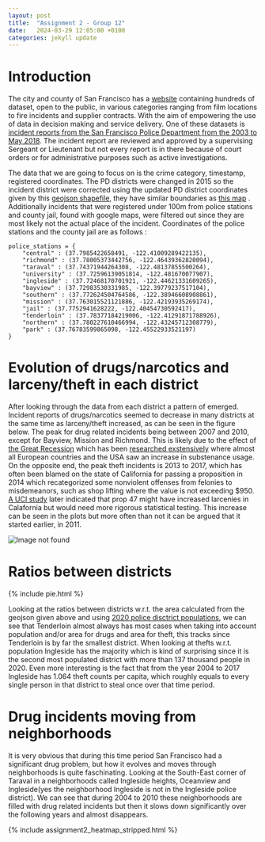 ```yaml
---
layout: post
title:  "Assignment 2 - Group 12"
date:   2024-03-29 12:05:00 +0100
categories: jekyll update
---
```


<link rel="stylesheet" href="http://cdn.pydata.org/bokeh/release/bokeh-1.4.0.min.css" type="text/css" />
<script type="text/javascript" src="https://cdn.pydata.org/bokeh/release/bokeh-1.4.0.min.js"></script>
<script type="text/javascript">
    Bokeh.set_log_level("info");
</script>

# Introduction
<!-- ## Intro to dataset and preprocessing -->
The city and county of San Francisco has a [website](https://datasf.org/opendata/) containing hundreds of dataset, open to the public, in various categories ranging from film locations to fire incidents and supplier contracts. With the aim of empowering the use of data in decision making and service delivery. One of these datasets is [incident reports from the San Francisco Police Department from the 2003 to May 2018](https://data.sfgov.org/Public-Safety/Police-Department-Incident-Reports-Historical-2003/tmnf-yvry/about_data). The incident report are reviewed and approved by a supervising Sergeant or Lieutenant but not every report is in there because of court orders or for administrative purposes such as active investigations. 

The data that we are going to focus on is the crime category, timestamp, registered coordinates. The PD districts were changed in 2015 so the incident district were corrected using the updated PD district coordinates given by this [geojson shapefile](https://raw.githubusercontent.com/suneman/socialdata2022/main/files/sfpd.geojson), they have similar boundaries as [this map](https://www.sanfranciscopolice.org/your-sfpd/sfpd-stations/station-finder) . Additionally incidents that were registered under 100m from police stations and county jail, found with google maps, were filtered out since they are most likely not the actual place of the incident. Coordinates of the police stations and the county jail are as follows :   
```
police_stations = {  
    "central" : (37.7985422658491, -122.41009289422135),  
    "richmond" : (37.78005373442756, -122.46439362820094),  
    "taraval" : (37.74371944264308, -122.48137855500264),  
    "university" : (37.72596139051814, -122.481670077907),  
    "ingleside" : (37.72468170701921, -122.44621331609265),  
    "bayview" : (37.72983530331985, -122.39779237517104),  
    "southern" : (37.772624504764586, -122.38946608908861),  
    "mission" : (37.763015521121886, -122.42193935269174),  
    "jail" : (37.7752941628222, -122.40454730592417),  
    "tenderloin" : (37.78377184219006, -122.41291871788926),  
    "northern" : (37.780227610466994, -122.43245712308779),  
    "park" : (37.76783599865098, -122.45522933521197)  
}
```


# Evolution of drugs/narcotics and larceny/theft in each district 
After looking through the data from each district a pattern of emerged. Incident reports of drugs/narcotics seemed to decrease in many districts at the same time as larceny/theft increased, as can be seen in the figure below. The peak for drug related incidents being between 2007 and 2010, except for Bayview, Mission and Richmond. This is likely due to the effect of [the Great Recession](https://en.wikipedia.org/wiki/Great_Recession) which has been [researched exstensively](https://www.ncbi.nlm.nih.gov/pmc/articles/PMC4730513/#:~:text=Number%20of%20persons%20with%20problematic,far%20more%20intense%20at%2088.2%25.&text=Unemployed%20men%20and%20women%20increased,employed.) where almost all European countries and the USA saw an increase in substenance usage.  
On the opposite end, the peak theft incidents is 2013 to 2017, which has often been blamed on the state of California for passing a proposition in 2014 which recategorized some nonviolent offenses from felonies to misdemeanors, such as shop lifting where the value is not exceeding $950. [A UCI study](https://onlinelibrary.wiley.com/doi/abs/10.1111/1745-9133.12378) later indicated that prop 47 might have increased larcenies in Calafornia but would need more rigorous statistical testing. This increase can be seen in the plots but more often than not it can be argued that it started earlier, in 2011. 


<!-- Both crimes have 


 where most of them also seem to have a severe turnaround in the years 2010 to 2014, which seems interesting.  -->



<!-- During this time the state of California passed two propositions, the [first one](https://en.wikipedia.org/wiki/2014_California_Proposition_47) which was passed in 2014,  recategorized some nonviolent offenses from a felony to misdemeanors, that included shoplifting and grand theft where the value doesn't exceed $950 as well as personal use of most illegal drugs within a certain weight threshold. The impact of this proposition can be 

[second one](https://en.wikipedia.org/wiki/2016_California_Proposition_64) -->
<!-- https://news.uci.edu/2018/03/07/proposition-47-not-responsible-for-recent-upticks-in-crime-across-california-uci-study-says/ -->


![Image not found](/assets/drugs_and_thefts_in_pds.jpg)

# Ratios between districts
{% include pie.html %}


Looking at the ratios between districts w.r.t. the area calculated from the geojson given above and using [2020 police disctrict populations](https://www.prisonpolicy.org/origin/ca/2020/sanfrancisco_police.html), we can see that Tenderloin almost always has most cases when taking into account population and/or area for drugs and area for theft, this tracks since Tenderloin is by far the smallest district. When looking at thefts w.r.t. population Ingleside has the majority which is kind of surprising since it is the second most populated district with more than 137 thousand people in 2020. Even more interesting is the fact that from the year 2004 to 2017 Ingleside has 1.064 theft counts per capita, which roughly equals to every single person in that district to steal once over that time period. 

# Drug incidents moving from neighborhoods 

It is very obvious that during this time period San Francisco had a significant drug problem, but how it evolves and moves through neighborhoods is quite faschinating. Looking at the South-East corner of Taraval in a neighborhoods called Ingleside heights, Oceanview and Ingleside(yes the neighborhood Ingleside is not in the Ingleside police district). We can see that during 2004 to 2010 these neighborhoods are filled with drug related incidents but then it slows down significantly over the following years and almost disappears. 


{% include assignment2_heatmap_stripped.html %}




<br />
<br />
<br />
<br />
<br />
<br />
<br />
<br />
<br />
<br />
<br />
<br />
<br />
<br />
<br />
<br />
<br />
<br />
<br />
<br />
<br />
<br />
<br />
<br />
<br />
<br />
<br />
<br />
<br />
<br />
<br />
<br />
<br />

       